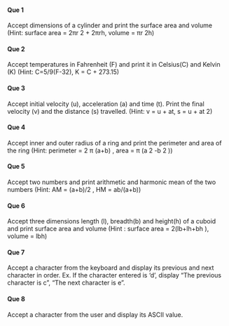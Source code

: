 #### Que 1
Accept dimensions of a cylinder and print the surface area and volume (Hint: surface area = 2πr 2 + 2πrh, volume = πr 2h)

#### Que 2
Accept temperatures in Fahrenheit (F) and print it in Celsius(C) and Kelvin (K) (Hint: C=5/9(F-32), K = C + 273.15)

#### Que 3
Accept initial velocity (u), acceleration (a) and time (t). Print the final velocity (v) and the distance (s) travelled. (Hint: v = u + at, s = u + at 2)

#### Que 4
Accept inner and outer radius of a ring and print the perimeter and area of the ring (Hint: perimeter = 2 π (a+b) , area = π (a 2 -b 2 ))

#### Que 5
Accept two numbers and print arithmetic and harmonic mean of the two numbers (Hint: AM = (a+b)/2 , HM = ab/(a+b))

#### Que 6
Accept three dimensions length (l), breadth(b) and height(h) of a cuboid and print surface area and volume (Hint : surface area = 2(lb+lh+bh ), volume = lbh)

#### Que 7
Accept a character from the keyboard and display its previous and next character in order. Ex. If the character entered is ‘d’, display “The previous character is c”, “The next character is e”.

#### Que 8
Accept a character from the user and display its ASCII value.
